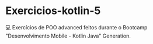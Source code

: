 # Exercicios-kotlin-5

💻 Exercícios de POO advanced feitos durante o Bootcamp "Desenvolvimento Mobile - Kotlin Java" Generation.
